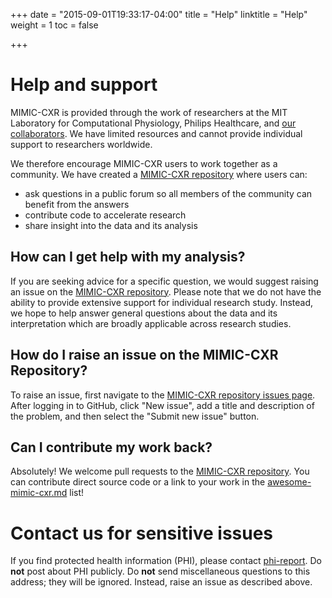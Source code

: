 +++
date = "2015-09-01T19:33:17-04:00"
title = "Help"
linktitle = "Help"
weight = 1
toc = false

+++

# Help and support

MIMIC-CXR is provided through the work of researchers at the MIT Laboratory for Computational Physiology, Philips Healthcare, and [our collaborators](/about/acknowledgments/). We have limited resources and cannot provide individual support to researchers worldwide.

We therefore encourage MIMIC-CXR users to work together as a community. We have created a [MIMIC-CXR repository](https://github.com/mit-lcp/mimic-cxr) where users can:

* ask questions in a public forum so all members of the community can benefit from the answers
* contribute code to accelerate research
* share insight into the data and its analysis

## How can I get help with my analysis?

If you are seeking advice for a specific question, we would suggest raising an issue on the [MIMIC-CXR repository](https://github.com/mit-lcp/mimic-cxr).
Please note that we do not have the ability to provide extensive support for individual research study.
Instead, we hope to help answer general questions about the data and its interpretation which are broadly applicable across research studies.

## How do I raise an issue on the MIMIC-CXR Repository?

To raise an issue, first navigate to the [MIMIC-CXR repository issues page](https://github.com/mit-lcp/mimic-cxr/issues). After logging in to GitHub, click "New issue", add a title and description of the problem, and then select the "Submit new issue" button.

## Can I contribute my work back?

Absolutely! We welcome pull requests to the [MIMIC-CXR repository](https://github.com/mit-lcp/mimic-cxr). You can contribute direct source code or a link to your work in the [awesome-mimic-cxr.md](https://github.com/MIT-LCP/mimic-cxr/blob/master/awesome-mimic-cxr.md) list!

# Contact us for sensitive issues

If you find protected health information (PHI), please contact [phi-report](mailto:phi-report@physionet.org).
Do **not** post about PHI publicly. Do **not** send miscellaneous questions to this address; they will be ignored. Instead, raise an issue as described above.